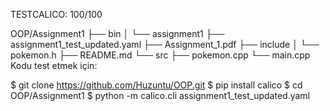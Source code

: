 TESTCALICO: 100/100

OOP/Assignment1
├── bin
│   └── assignment1
├── assignment1_test_updated.yaml
├── Assignment_1.pdf
├── include
│   └── pokemon.h
├── README.md
└── src
    ├── pokemon.cpp
    └── main.cpp
Kodu test etmek için:

$ git clone https://github.com/Huzuntu/OOP.git
$ pip install calico
$ cd OOP/Assignment1
$ python -m calico.cli assignment1_test_updated.yaml
